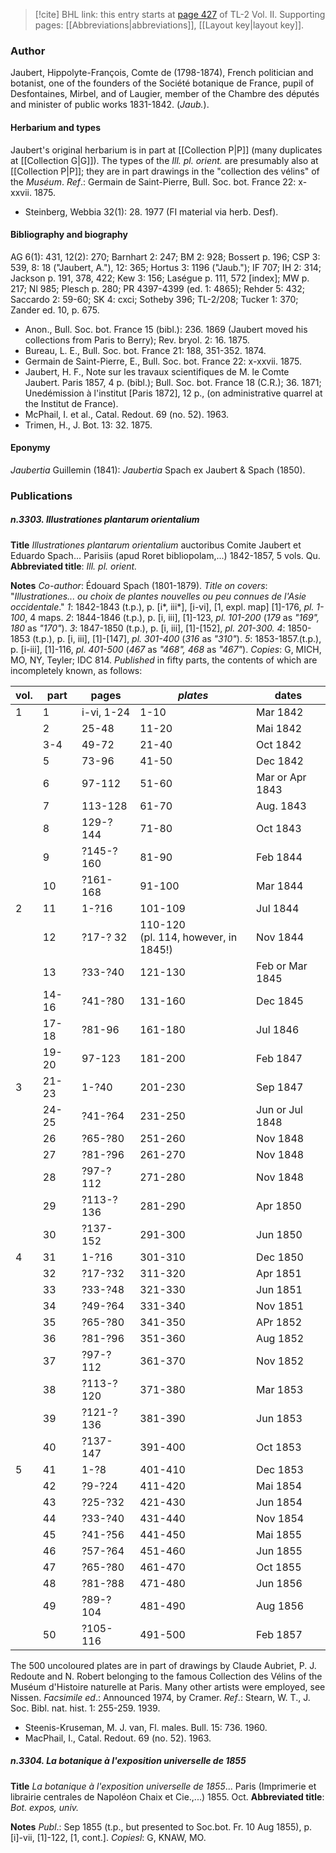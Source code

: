 > [!cite] BHL link: this entry starts at [page 427](https://www.biodiversitylibrary.org/item/103253#page/453/mode/1up) of TL-2 Vol. II.
> Supporting pages: [[Abbreviations|abbreviations]], [[Layout key|layout key]].

### Author

Jaubert, Hippolyte-François, Comte de (1798-1874), French politician and botanist, one of the founders of the Société botanique de France, pupil of Desfontaines, Mirbel, and of Laugier, member of the Chambre des députés and minister of public works 1831-1842. (*Jaub.*).

#### Herbarium and types

Jaubert's original herbarium is in part at [[Collection P|P]] (many duplicates at [[Collection G|G]]). The types of the *Ill. pl. orient.* are presumably also at [[Collection P|P]]; they are in part drawings in the "collection des vélins" of the *Muséum*.
*Ref*.: Germain de Saint-Pierre, Bull. Soc. bot. France 22: x-xxvii. 1875.
- Steinberg, Webbia 32(1): 28. 1977 (FI material via herb. Desf).

#### Bibliography and biography

AG 6(1): 431, 12(2): 270; Barnhart 2: 247; BM 2: 928; Bossert p. 196; CSP 3: 539, 8: 18 ("Jaubert, A."), 12: 365; Hortus 3: 1196 ("Jaub."); IF 707; IH 2: 314; Jackson p. 191, 378, 422; Kew 3: 156; Laségue p. 111, 572 \[index\]; MW p. 217; Nl 985; Plesch p. 280; PR 4397-4399 (ed. 1: 4865); Rehder 5: 432; Saccardo 2: 59-60; SK 4: cxci; Sotheby 396; TL-2/208; Tucker 1: 370; Zander ed. 10, p. 675.
- Anon., Bull. Soc. bot. France 15 (bibl.): 236. 1869 (Jaubert moved his collections from Paris to Berry); Rev. bryol. 2: 16. 1875.
- Bureau, L. E., Bull. Soc. bot. France 21: 188, 351-352. 1874.
- Germain de Saint-Pierre, E., Bull. Soc. bot. France 22: x-xxvii. 1875.
- Jaubert, H. F., Note sur les travaux scientifiques de M. le Comte Jaubert. Paris 1857, 4 p. (bibl.); Bull. Soc. bot. France 18 (C.R.); 36. 1871; Unedémission à l'institut \[Paris 1872\], 12 p., (on administrative quarrel at the Institut de France).
- McPhail, I. et al., Catal. Redout. 69 (no. 52). 1963.
- Trimen, H., J. Bot. 13: 32. 1875.

#### Eponymy

*Jaubertia* Guillemin (1841): *Jaubertia* Spach ex Jaubert & Spach (1850).

### Publications

##### n.3303. Illustrationes plantarum orientalium

**Title**
*Illustrationes plantarum orientalium* auctoribus Comite Jaubert et Eduardo Spach... Parisiis (apud Roret bibliopolam,...) 1842-1857, 5 vols. Qu.
**Abbreviated title**: *Ill. pl. orient.*

**Notes**
*Co-author*: Édouard Spach (1801-1879).
*Title on covers*: "*Illustrationes... ou choix de plantes nouvelles ou peu connues de l'Asie occidentale*."
*1*: 1842-1843 (t.p.), p. \[i\*, iii\*\], \[i-vi\], \[1, expl. map\] \[1\]-176, *pl. 1-100*, 4 maps.
*2*: 1844-1846 (t.p.), p. \[i, iii\], \[1\]-123, *pl. 101-200* (*179* as *"169", 180* as *"170"*).
*3*: 1847-1850 (t.p.), p. \[i, iii\], \[1\]-\[152\], *pl. 201-300.*
*4*: 1850-1853 (t.p.), p. \[i, iii\], \[1\]-\[147\], *pl. 301-400* (*316* as *"310"*).
*5*: 1853-1857.(t.p.), p. \[i-iii\], \[1\]-116, *pl. 401-500* (*467* as *"468", 468* as *"467"*).
*Copies*: G, MICH, MO, NY, Teyler; IDC 814.
*Published* in fifty parts, the contents of which are incompletely known, as follows:

|vol.	|part	|pages	|*plates*	|dates|
|---	|---	|---	|---	|---	|
|1	|1	|i-vi, 1-24	|1-10	|Mar 1842|
|	|2	|25-48	|11-20	|Mai 1842|
|	|3-4	|49-72	|21-40	|Oct 1842|
|	|5	|73-96	|41-50	|Dec 1842|
|	|6	|97-112	|51-60	|Mar or Apr 1843|
|	|7	|113-128	|61-70	|Aug. 1843|
|	|8	|129-?144	|71-80	|Oct 1843|
|	|9	|?145-?160	|81-90	|Feb 1844|
|	|10	|?161-168	|91-100	|Mar 1844|
|2	|11	|1-?16	|101-109	|Jul 1844|
|	|12	|?17-? 32	|110-120<br/>(pl. 114, however, in 1845!)	|Nov 1844|
|	|13	|?33-?40	|121-130	|Feb or Mar 1845|
|	|14-16	|?41-?80	|131-160	|Dec 1845|
|	|17-18	|?81-96	|161-180	|Jul 1846|
|	|19-20	|97-123	|181-200	|Feb 1847|
|3	|21-23	|1-?40	|201-230	|Sep 1847|
|	|24-25	|?41-?64	|231-250	|Jun or Jul 1848|
|	|26	|?65-?80	|251-260	|Nov 1848|
|	|27	|?81-?96	|261-270	|Nov 1848|
|	|28	|?97-?112	|271-280	|Nov 1848|
|	|29	|?113-?136	|281-290	|Apr 1850|
|	|30	|?137-152	|291-300	|Jun 1850|
|4	|31	|1-?16	|301-310	|Dec 1850|
|	|32	|?17-?32	|311-320	|Apr 1851|
|	|33	|?33-?48	|321-330	|Jun 1851|
|	|34	|?49-?64	|331-340	|Nov 1851|
|	|35	|?65-?80	|341-350	|APr 1852|
|	|36	|?81-?96	|351-360	|Aug 1852|
|	|37	|?97-?112	|361-370	|Nov 1852|
|	|38	|?113-?120	|371-380	|Mar 1853|
|	|39	|?121-?136	|381-390	|Jun 1853|
|	|40	|?137-147	|391-400	|Oct 1853|
|5	|41	|1-?8	|401-410	|Dec 1853|
|	|42	|?9-?24	|411-420	|Mai 1854|
|	|43	|?25-?32	|421-430	|Jun 1854|
|	|44	|?33-?40	|431-440	|Nov 1854|
|	|45	|?41-?56	|441-450	|Mai 1855|
|	|46	|?57-?64	|451-460	|Jun 1855|
|	|47	|?65-?80	|461-470	|Oct 1855|
|	|48	|?81-?88	|471-480	|Jun 1856|
|	|49	|?89-?104	|481-490	|Aug 1856|
|	|50	|?105-116	|491-500	|Feb 1857|

The 500 uncoloured plates are in part of drawings by Claude Aubriet, P. J. Redoute and N.
Robert belonging to the famous Collection des Vélins of the Muséum d'Histoire naturelle at Paris. Many other artists were employed, see Nissen.
*Facsimile ed*.: Announced 1974, by Cramer.
*Ref*.: Stearn, W. T., J. Soc. Bibl. nat. hist. 1: 255-259. 1939.
- Steenis-Kruseman, M. J. van, Fl. males. Bull. 15: 736. 1960.
- MacPhail, I., Catal. Redout. 69 (no. 52). 1963.

##### n.3304. La botanique à l'exposition universelle de 1855

**Title**
*La botanique à l'exposition universelle de 1855*... Paris (Imprimerie et librairie centrales de Napoléon Chaix et Cie.,...) 1855. Oct.
**Abbreviated title**: *Bot. expos, univ.*

**Notes**
*Publ*.: Sep 1855 (t.p., but presented to Soc.bot. Fr. 10 Aug 1855), p. \[i\]-vii, \[1\]-122, \[1, cont.\]. *Copiesl*: G, KNAW, MO.

